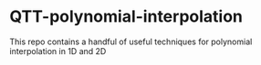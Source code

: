# QTT-polynomial-interpolation
This repo contains a handful of useful techniques for polynomial interpolation in 1D and 2D
